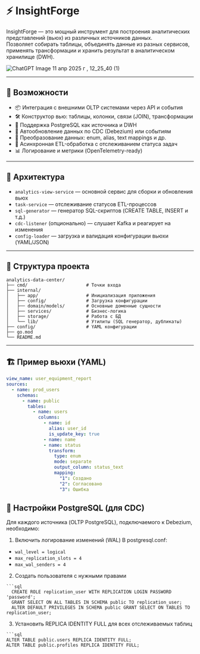 # ⚡ InsightForge

InsightForge — это мощный инструмент для построения аналитических представлений (вьюх) из различных источников данных.  
Позволяет собирать таблицы, объединять данные из разных сервисов, применять трансформации и хранить результат в аналитическом хранилище (DWH).

![ChatGPT Image 11 апр  2025 г , 12_25_40 (1)](https://github.com/user-attachments/assets/36cdafa8-a9b5-4524-b09b-941059bd7ed8)

---

## 🚀 Возможности

- 📦 Интеграция с внешними OLTP системами через API и события
- 🛠 Конструктор вью: таблицы, колонки, связи (JOIN), трансформации
- 💾 Поддержка PostgreSQL как источника и DWH
- 🔄 Автообновление данных по CDC (Debezium) или событиям
- 🧠 Преобразование данных: enum, alias, text mappings и др.
- 🧪 Асинхронная ETL-обработка с отслеживанием статуса задач
- 📊 Логирование и метрики (OpenTelemetry-ready)

---

## 🧱 Архитектура

- `analytics-view-service` — основной сервис для сборки и обновления вьюх
- `task-service` — отслеживание статусов ETL-процессов
- `sql-generator` — генератор SQL-скриптов (CREATE TABLE, INSERT и т.д.)
- `cdc-listener` (опционально) — слушает Kafka и реагирует на изменения
- `config-loader` — загрузка и валидация конфигурации вьюхи (YAML/JSON)

---

## 📂 Структура проекта
```
analytics-data-center/
├── cmd/                      # Точки входа
├── internal/
│   ├── app/                  # Инициализация приложения
│   ├── config/               # Загрузка конфигурации
│   ├── domain/models/        # Основные доменные сущности
│   ├── services/             # Бизнес-логика
│   ├── storage/              # Работа с БД
│   └── lib/                  # Утилиты (SQL генератор, дубликаты)
├── config/                   # YAML конфигурации
├── go.mod
└── README.md
```

---

## 🏗 Пример вьюхи (YAML)

```yaml
view_name: user_equipment_report
sources:
  - name: prod_users
    schemas:
      - name: public
        tables:
          - name: users
            columns:
              - name: id
                alias: user_id
                is_update_key: true
              - name: name
              - name: status
                transform:
                  type: enum
                  mode: separate
                  output_column: status_text
                  mapping:
                    "1": Создано
                    "2": Согласовано
                    "3": Ошибка
```
## 🧩 Настройки PostgreSQL (для CDC)
Для каждого источника (OLTP PostgreSQL), подключаемого к Debezium, необходимо:
1. Включить логирование изменений (WAL)
В postgresql.conf:
- `wal_level = logical`
- `max_replication_slots = 4`
- `max_wal_senders = 4`
2. Создать пользователя с нужными правами
```
```sql
  CREATE ROLE replication_user WITH REPLICATION LOGIN PASSWORD 'password';
  GRANT SELECT ON ALL TABLES IN SCHEMA public TO replication_user;
  ALTER DEFAULT PRIVILEGES IN SCHEMA public GRANT SELECT ON TABLES TO replication_user;
  ```

3. Установить REPLICA IDENTITY FULL для всех отслеживаемых таблиц
```
```sql
ALTER TABLE public.users REPLICA IDENTITY FULL;
ALTER TABLE public.profiles REPLICA IDENTITY FULL;
```
